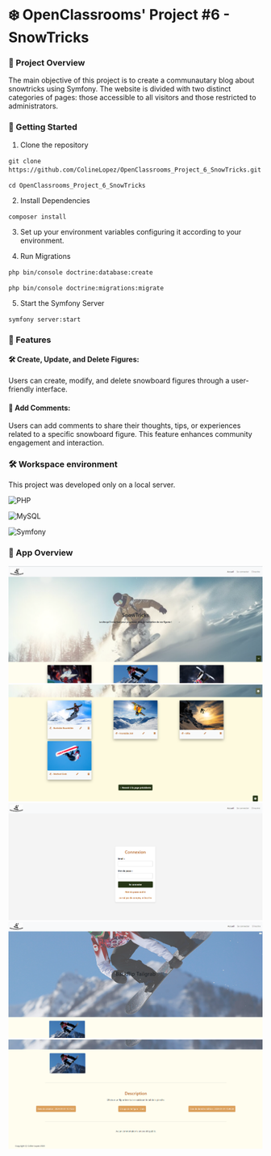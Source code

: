 # ❄️ OpenClassrooms' Project #6 - SnowTricks

### 🌟 Project Overview 

The main objective of this project is to create a communautary blog about snowtricks using Symfony. The website is divided with two distinct categories of pages: those accessible to all visitors and those restricted to administrators.

### 🚀 Getting Started 

1. Clone the repository

`git clone https://github.com/ColineLopez/OpenClassrooms_Project_6_SnowTricks.git`

`cd OpenClassrooms_Project_6_SnowTricks`

2. Install Dependencies

`composer install`

3. Set up your environment variables configuring it according to your environment.

4. Run Migrations

`php bin/console doctrine:database:create`

`php bin/console doctrine:migrations:migrate`

5. Start the Symfony Server

`symfony server:start`

### 🧩 Features

#### 🛠️ Create, Update, and Delete Figures:
Users can create, modify, and delete snowboard figures through a user-friendly interface.

#### 💬 Add Comments:
Users can add comments to share their thoughts, tips, or experiences related to a specific snowboard figure. This feature enhances community engagement and interaction.

### 🛠️ Workspace environment 

This project was developed only on a local server.

![PHP](https://img.shields.io/badge/PHP-8.0.2-blue)

![MySQL](https://img.shields.io/badge/MySQL-8.0.31-orange)

![Symfony](https://img.shields.io/badge/Symfony-6.4-green)

### 📸 App Overview

![Homepage](public/images/readme/home.png)
![Homepage next](public/images/readme/home2.png)
![Connection's page](public/images/readme/login.png)
![Article's page](public/images/readme/article.png)
![Article's page next](public/images/readme/article2.png)


